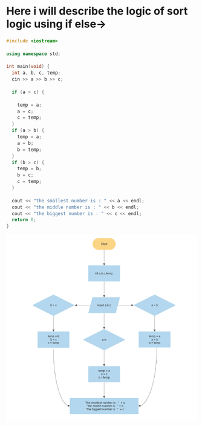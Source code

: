 # Here i will describe the logic of sort logic using if else-> 

```cpp
#include <iostream>

using namespace std;

int main(void) {
  int a, b, c, temp;
  cin >> a >> b >> c;

  if (a > c) {

    temp = a;
    a = c;
    c = temp;
  }
  if (a > b) {
    temp = a;
    a = b;
    b = temp;
  }
  if (b > c) {
    temp = b;
    b = c;
    c = temp;
  }

  cout << "the smallest number is : " << a << endl;
  cout << "the middle number is : " << b << endl;
  cout << "the biggest number is : " << c << endl;
  return 0;
}
```
![flowchart](https://github.com/Udoy2/CSE_Course_IP-without-oop-/raw/master/assets/flowchart.png "flowchart")
